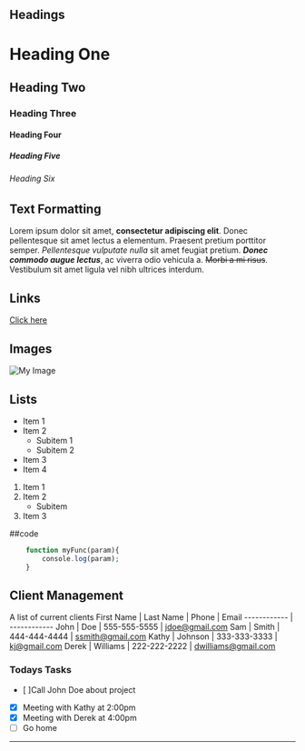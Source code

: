 ## Headings

# Heading One
## Heading Two
### Heading Three
#### Heading Four
##### Heading Five
###### Heading Six

## Text Formatting
Lorem ipsum dolor sit amet, **consectetur adipiscing elit**. Donec pellentesque sit amet lectus a elementum. Praesent pretium porttitor semper. *Pellentesque vulputate nulla* sit amet feugiat pretium. **_Donec commodo augue lectus_**, ac viverra odio vehicula a. <del>Morbi a mi risus</del>. Vestibulum sit amet ligula vel nibh ultrices interdum.

## Links
[Click here](http://google.com)

## Images
![My Image](https://placeholdit.imgix.net/~text?txtsize=33&txt=350%C3%97150&w=350&h=150)

## Lists
* Item 1
* Item 2
	* Subitem 1
	* Subitem 2
* Item 3
* Item 4

1. Item 1
2. Item 2
	* Subitem
3. Item 3

##code
```php
	function myFunc(param){
    	console.log(param);
    }
```


## Client Management
A list of current clients
First Name | Last Name | Phone | Email
------------ | ------------
John | Doe | 555-555-5555 | [jdoe@gmail.com](mailto:jdoe@gmail.com)
Sam | Smith | 444-444-4444 | [ssmith@gmail.com](mailto:ssmith@gmail.com)
Kathy | Johnson | 333-333-3333 | [kj@gmail.com](mailto:kj@gmail.com)
Derek | Williams | 222-222-2222 | [dwilliams@gmail.com](mailto:dwilliams@gmail.com)

### Todays Tasks
- [ ]Call John Doe about project
- [x] Meeting with Kathy at 2:00pm
- [x] Meeting with Derek at 4:00pm
- [ ] Go home

___